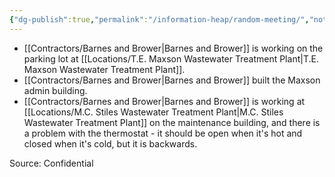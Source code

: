 ```yaml
---
{"dg-publish":true,"permalink":"/information-heap/random-meeting/","noteIcon":"","created":"2025-02-04T14:11:28.257-06:00"}
---
```


- [[Contractors/Barnes and Brower\|Barnes and Brower]] is working on the parking lot at [[Locations/T.E. Maxson Wastewater Treatment Plant\|T.E. Maxson Wastewater Treatment Plant]].
- [[Contractors/Barnes and Brower\|Barnes and Brower]] built the Maxson admin building.
- [[Contractors/Barnes and Brower\|Barnes and Brower]] is working at [[Locations/M.C. Stiles Wastewater Treatment Plant\|M.C. Stiles Wastewater Treatment Plant]] on the maintenance building, and there is a problem with the thermostat - it should be open when it's hot and closed when it's cold, but it is backwards.

Source: Confidential